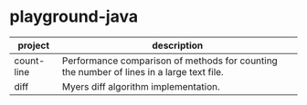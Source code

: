 # playground-java


|project|description|
|---|---|
|count-line|Performance comparison of methods for counting the number of lines in a large text file.|
|diff|Myers diff algorithm implementation.|
